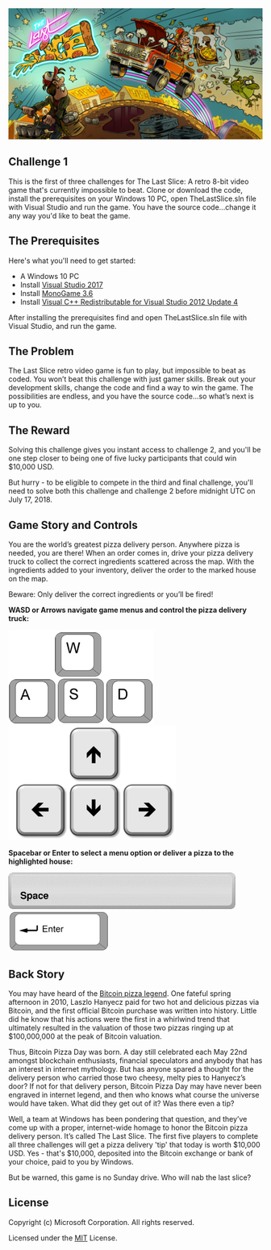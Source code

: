 <img src="ReadmeAssets/thelastslice.jpg">

## Challenge 1

This is the first of three challenges for The Last Slice: A retro 8-bit video game that's currently impossible to beat. Clone or download the code, install the prerequisites on your Windows 10 PC, open TheLastSlice.sln file with Visual Studio and run the game. You have the source code...change it any way you'd like to beat the game.

## The Prerequisites

Here's what you'll need to get started:

 * A Windows 10 PC
 * Install [Visual Studio 2017](http://bit.ly/LastSliceVS)
 * Install [MonoGame 3.6](http://bit.ly/Mono36)
 * Install [Visual C++ Redistributable for Visual Studio 2012 Update 4](http://bit.ly/LastSliceRedist)
 
After installing the prerequisites find and open TheLastSlice.sln file with Visual Studio, and run the game.

## The Problem

The Last Slice retro video game is fun to play, but impossible to beat as coded. You won’t beat this challenge with just gamer skills. Break out your development skills, change the code and find a way to win the game. The possibilities are endless, and you have the source code...so what’s next is up to you.

## The Reward

Solving this challenge gives you instant access to challenge 2, and you'll be one step closer to being one of five lucky participants that could win $10,000 USD.

But hurry - to be eligible to compete in the third and final challenge, you'll need to solve both this challenge and challenge 2 before midnight UTC on July 17, 2018.

## Game Story and Controls

You are the world’s greatest pizza delivery person. Anywhere pizza is needed, you are there! When an order comes in, drive your pizza delivery truck to collect the correct ingredients scattered across the map. With the ingredients added to your inventory, deliver the order to the marked house on the map.

Beware: Only deliver the correct ingredients or you’ll be fired!

<strong>WASD or Arrows navigate game menus and control the pizza delivery truck:</strong>

<img src="ReadmeAssets/WASD.png"><img src="ReadmeAssets/arrows.png">

<strong>Spacebar or Enter to select a menu option or deliver a pizza to the highlighted house:</strong>

<img src="ReadmeAssets/spacebar.png" width="450">
<img src="ReadmeAssets/enterkey.png" width="200">

## Back Story

You may have heard of the [Bitcoin pizza legend](https://medium.com/windows-developer/deliver-the-famous-bitcoin-pizza-in-this-retro-video-game-challenge-get-a-10-000-tip-3796d6ca5b2f). One fateful spring afternoon in 2010, Laszlo Hanyecz paid for two hot and delicious pizzas via Bitcoin, and the first official Bitcoin purchase was written into history. Little did he know that his actions were the first in a whirlwind trend that ultimately resulted in the valuation of those two pizzas ringing up at $100,000,000 at the peak of Bitcoin valuation.

Thus, Bitcoin Pizza Day was born. A day still celebrated each May 22nd amongst blockchain enthusiasts, financial speculators and anybody that has an interest in internet mythology. But has anyone spared a thought for the delivery person who carried those two cheesy, melty pies to Hanyecz’s door? If not for that delivery person, Bitcoin Pizza Day may have never been engraved in internet legend, and then who knows what course the universe would have taken. What did they get out of it? Was there even a tip?

Well, a team at Windows has been pondering that question, and they’ve come up with a proper, internet-wide homage to honor the Bitcoin pizza delivery person. It’s called The Last Slice. The first five players to complete all three challenges will get a pizza delivery 'tip' that today is worth $10,000 USD. Yes - that's $10,000, deposited into the Bitcoin exchange or bank of your choice, paid to you by Windows.

But be warned, this game is no Sunday drive. Who will nab the last slice?

## License

Copyright (c) Microsoft Corporation. All rights reserved.

Licensed under the [MIT](LICENSE.txt) License.
